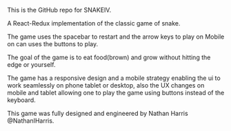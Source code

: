 This is the GitHub repo for   SNAKEIV.

A React-Redux implementation of the classic game of snake.

The game uses the spacebar to restart and the arrow keys to play on
 Mobile on can uses the buttons to play.

The goal of the game is to eat food(brown) and grow without hitting the edge or yourself.


The game has a responsive design and a mobile strategy enabling the ui to work seamlessly on phone tablet or desktop, also the UX changes on mobile and tablet allowing one to play the game using buttons instead of the keyboard.

This game was fully designed and engineered by Nathan Harris  @NathanIHarris.

